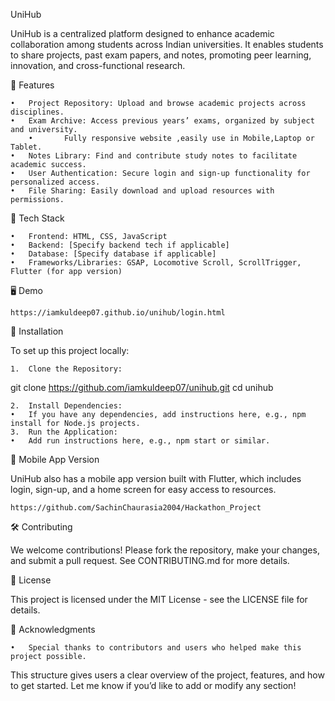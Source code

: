 UniHub

UniHub is a centralized platform designed to enhance academic collaboration among students across Indian universities. It enables students to share projects, past exam papers, and notes, promoting peer learning, innovation, and cross-functional research.

🚀 Features

	•	Project Repository: Upload and browse academic projects across disciplines.
	•	Exam Archive: Access previous years’ exams, organized by subject and university.
        •       Fully responsive website ,easily use in Mobile,Laptop or Tablet.
	•	Notes Library: Find and contribute study notes to facilitate academic success.
	•	User Authentication: Secure login and sign-up functionality for personalized access.
	•	File Sharing: Easily download and upload resources with permissions.

🔧 Tech Stack

	•	Frontend: HTML, CSS, JavaScript
	•	Backend: [Specify backend tech if applicable]
	•	Database: [Specify database if applicable]
	•	Frameworks/Libraries: GSAP, Locomotive Scroll, ScrollTrigger, Flutter (for app version)

🖥️ Demo

	https://iamkuldeep07.github.io/unihub/login.html

📂 Installation

To set up this project locally:

	1.	Clone the Repository:

git clone https://github.com/iamkuldeep07/unihub.git
cd unihub


	2.	Install Dependencies:
	•	If you have any dependencies, add instructions here, e.g., npm install for Node.js projects.
	3.	Run the Application:
	•	Add run instructions here, e.g., npm start or similar.

📱 Mobile App Version

UniHub also has a mobile app version built with Flutter, which includes login, sign-up, and a home screen for easy access to resources.

	https://github.com/SachinChaurasia2004/Hackathon_Project

🛠️ Contributing

We welcome contributions! Please fork the repository, make your changes, and submit a pull request. See CONTRIBUTING.md for more details.

📝 License

This project is licensed under the MIT License - see the LICENSE file for details.

🙌 Acknowledgments

	•	Special thanks to contributors and users who helped make this project possible.

This structure gives users a clear overview of the project, features, and how to get started. Let me know if you’d like to add or modify any section!
